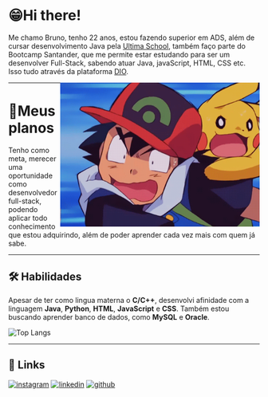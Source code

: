 
# 😁Hi there!

Me chamo Bruno, tenho 22 anos, estou fazendo superior em ADS, além de cursar desenvolvimento Java pela [Ultima School](https://ultima.school/sobrenos/), também faço parte do Bootcamp Santander, que me permite estar estudando para ser um desenvolver Full-Stack, sabendo atuar Java, javaScript, HTML, CSS etc. Isso tudo através da plataforma [DIO](https://www.dio.me). <p><img width = "400" align = right src="pokemon.gif"></p>

---

# 🚀Meus planos

Tenho como meta, merecer uma oportunidade como desenvolvedor full-stack, podendo aplicar todo conhecimento que estou adquirindo, além de poder aprender cada vez mais com quem já sabe.

---

## 🛠 Habilidades
Apesar de ter como lingua materna o **C/C++**, desenvolvi afinidade com a linguagem **Java**, **Python**, **HTML**, **JavaScript** e **CSS**.
Também estou buscando aprender banco de dados, como **MySQL** e **Oracle**.

![Top Langs](https://github-readme-stats-git-masterrstaa-rickstaa.vercel.app/api/top-langs/?username=bruno0henrique&layout=compact&bg_color=000&border_color=30A3DC&title_color=E94D5F&text_color=FFF)

---

## 🔗 Links
[![instagram](https://img.shields.io/badge/instagram-bc2a8d?style=for-the-badge&logo=instagram&logoColor=white)](https://www.instagram.com/__bruno2k/)
[![linkedin](https://img.shields.io/badge/linkedin-0A66C2?style=for-the-badge&logo=linkedin&logoColor=white)](https://www.linkedin.com/in/bruno-henrique-souza-0556b3187/)
[![github](https://img.shields.io/badge/github-0d214f?style=for-the-badge&logo=github&logoColor=white)](https://github.com/bruno0henrique)
